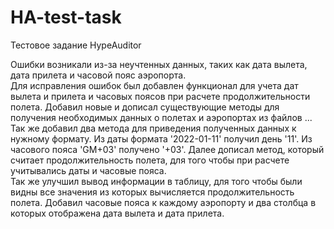 # HA-test-task
Тестовое задание HypeAuditor  
  
Ошибки возникали из-за неучтенных данных, таких как дата вылета, дата прилета и часовой пояс аэропорта.  
Для исправления ошибок был добавлен функционал для учета дат вылета и прилета и часовых поясов при расчете продолжительности полета.
Добавил новые и дописал существующие методы для получения необходимых данных о полетах и аэропортах из файлов ... Так же добавил два метода для приведения полученных данных к нужному формату. Из даты формата '2022-01-11' получил день '11'. Из часового пояса 'GM+03' получено '+03'. Далее дописал метод, который считает продолжительность полета, для того чтобы при расчете учитывались даты и часовые пояса.  
Так же улучшил вывод информации в таблицу, для того чтобы были видны все значения из которых вычисляется продолжительность полета. Добавил часовые пояса к каждому аэропорту и два столбца в которых отображена дата вылета и дата прилета.